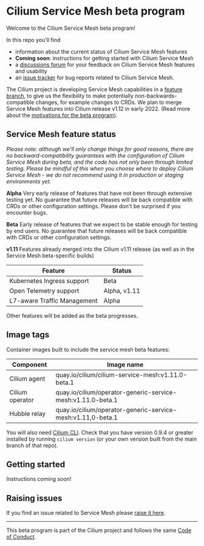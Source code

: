 # Cilium Service Mesh beta program

Welcome to the Cilium Service Mesh beta program! 

In this repo you'll find 
* information about the current status of Cilium Service Mesh features
* **Coming soon**: instructions for getting started with Cilium Service Mesh 
* a [discussions forum](https://github.com/cilium/cilium-service-mesh-beta/discussions) for your feedback on Cilium Service Mesh features and usability
* an [issue tracker](https://github.com/cilium/cilium-service-mesh-beta/issues) for bug reports related to Cilium Service Mesh. 

The Cilium project is developing Service Mesh capabilities in a [feature branch](https://github.com/cilium/cilium/tree/beta/service-mesh), to give us the flexibility to make potentially non-backwards-compatible changes, for example changes to CRDs. We plan to merge Service Mesh features into Cilium release v1.12 in early 2022. (Read more about the [motivations for the beta program](https://cilium.io/blog/2021/12/01/cilium-service-mesh-beta)). 

## Service Mesh feature status 

*Please note: although we’ll only change things for good reasons, there are no backward-compatibility guarantees with the configuration of Cilium Service Mesh during beta, and the code has not only been through limited testing. Please be mindful of this when you choose where to deploy Cilium Service Mesh - we do not recommend using it in production or staging environments yet.*

**Alpha** Very early release of features that have not been through extensive testing yet. No guarantee that future releases will be back compatible with CRDs or other configuration settings. Please don't be surprised if you encounter bugs.

**Beta** Early release of features that we expect to be stable enough for testing by end users. No guarantee that future releases will be back compatible with CRDs or other configuration settings.

**v1.11** Features already merged into the Cilium v1.11 release (as well as in the Service Mesh beta-specific builds)

| Feature | Status | 
|---------|--------|
| Kubernetes Ingress support | Beta |
| Open Telemetry support | Alpha, v1.11 |
| L7-aware Traffic Management | Alpha | 

Other features will be added as the beta progresses. 

## Image tags

Container images built to include the service mesh beta features: 

| Component | Image name | 
|-----------|------------|
| Cilium agent | quay.io/cilium/cilium-service-mesh:v1.11.0-beta.1 |
| Cilium operator | quay.io/cilium/operator-generic-service-mesh:v1.11.0-beta.1 | 
| Hubble relay | quay.io/cilium/operator-generic-service-mesh:v1.11,0-beta.1 | 

You will also need [Cilium CLI](https://github.com/cilium/cilium-cli). Check that you have version 0.9.4 or greater installed by running `cilium version` (or your own version built from the main branch of that repo). 

## Getting started

Instructions coming soon! 

## Raising issues

If you find an issue related to Service Mesh please [raise it here](https://github.com/cilium/cilium-service-mesh-beta/issues). 

---

This beta program is part of the Cilium project and follows the same [Code of Conduct](https://github.com/cilium/cilium/blob/master/CODE_OF_CONDUCT.md). 
